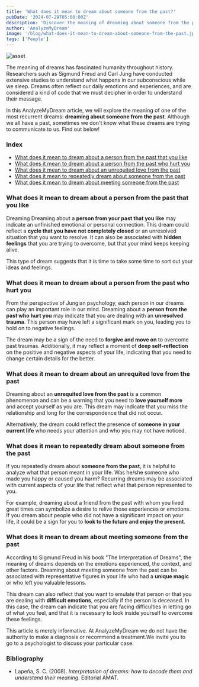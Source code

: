```yaml
---
title: 'What does it mean to dream about someone from the past?'
pubDate: '2024-07-29T05:00:00Z'
description: 'Discover the meaning of dreaming about someone from the past, from old flames to people who hurt you.'
author: 'AnalyzeMyDream'
image: '/blog/what-does-it-mean-to-dream-about-someone-from-the-past.jpeg'
tags: ['People']
---
```


![asset](/blog/what-does-it-mean-to-dream-about-someone-from-the-past.jpeg)

The meaning of dreams has fascinated humanity throughout history. Researchers such as Sigmund Freud and Carl Jung have conducted extensive studies to understand what happens in our subconscious while we sleep. Dreams often reflect our daily emotions and experiences, and are considered a kind of code that we must decipher in order to understand their message.

In this AnalyzeMyDream article, we will explore the meaning of one of the most recurrent dreams: **dreaming about someone from the past**. Although we all have a past, sometimes we don't know what these dreams are trying to communicate to us. Find out below!

### Index

- [What does it mean to dream about a person from the past that you like](#what-does-it-mean-to-dream-about-a-person-from-the-past-that-you-like)
- [What does it mean to dream about a person from the past who hurt you](#what-does-it-mean-to-dream-about-a-person-from-the-past-who-hurt-you)
- [What does it mean to dream about an unrequited love from the past](#what-does-it-mean-to-dream-about-an-unrequited-love-from-the-past)
- [What does it mean to repeatedly dream about someone from the past](#what-does-it-mean-to-repeatedly-dream-about-someone-from-the-past)
- [What does it mean to dream about meeting someone from the past](#what-does-it-mean-to-dream-about-meeting-someone-from-the-past)

### What does it mean to dream about a person from the past that you like

Dreaming Dreaming about a **person from your past that you like** may indicate an unfinished emotional or personal connection. This dream could reflect a **cycle that you have not completely closed** or an unresolved situation that you want to resolve. It can also be associated with **hidden feelings** that you are trying to overcome, but that your mind keeps keeping alive.

This type of dream suggests that it is time to take some time to sort out your ideas and feelings. 

### What does it mean to dream about a person from the past who hurt you

From the perspective of Jungian psychology, each person in our dreams can play an important role in our mind. Dreaming about a **person from the past who hurt you** may indicate that you are dealing with an **unresolved trauma**. This person may have left a significant mark on you, leading you to hold on to negative feelings.

The dream may be a sign of the need to **forgive and move on** to overcome past traumas. Additionally, it may reflect a moment of **deep self-reflection** on the positive and negative aspects of your life, indicating that you need to change certain details for the better.

### What does it mean to dream about an unrequited love from the past

Dreaming about an **unrequited love from the past** is a common phenomenon and can be a warning that you need to **love yourself more** and accept yourself as you are. This dream may indicate that you miss the relationship and long for the correspondence that did not occur.

Alternatively, the dream could reflect the presence of **someone in your current life** who needs your attention and who you may not have noticed.

### What does it mean to repeatedly dream about someone from the past

If you repeatedly dream about **someone from the past**, it is helpful to analyze what that person meant in your life. Was he/she someone who made you happy or caused you harm? Recurring dreams may be associated with current aspects of your life that reflect what that person represented to you.

For example, dreaming about a friend from the past with whom you lived great times can symbolize a desire to relive those experiences or emotions. If you dream about people who did not have a significant impact on your life, it could be a sign for you to **look to the future and enjoy the present**. 

### What does it mean to dream about meeting someone from the past

According to Sigmund Freud in his book "The Interpretation of Dreams", the meaning of dreams depends on the emotions experienced, the context, and other factors. Dreaming about meeting someone from the past can be associated with representative figures in your life who had a **unique magic** or who left you valuable lessons. 

This dream can also reflect that you want to emulate that person or that you are dealing with **difficult emotions**, especially if the person is deceased. In this case, the dream can indicate that you are facing difficulties in letting go of what you feel, and that it is necessary to look inside yourself to overcome these feelings. 

This article is merely informative. At AnalyzeMyDream we do not have the authority to make a diagnosis or recommend a treatment.We invite you to go to a psychologist to discuss your particular case.

### Bibliography

- Lapeña, S. C. (2008). *Interpretation of dreams: how to decode them and understand their meaning*. Editorial AMAT.